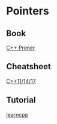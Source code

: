 # Pointers

## Book
[C++ Primer](http://www.informit.com/store/c-plus-plus-primer-9780321714114)

## Cheatsheet
[C++11/14/17](https://github.com/AnthonyCalandra/modern-cpp-features)

## Tutorial 
[learncpp](http://www.learncpp.com/cpp-tutorial/31-precedence-and-associativity/)

